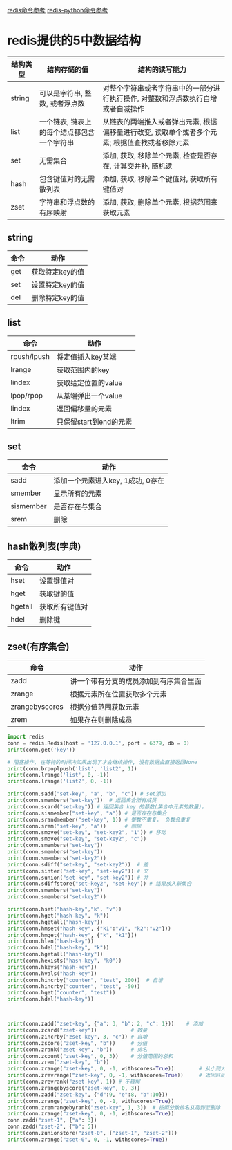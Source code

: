 [redis命令参考](http://redisdoc.com/sorted_set/zincrby.html)
[redis-python命令参考](https://redis-py.readthedocs.io/en/latest/)
# redis提供的5中数据结构

结构类型|结构存储的值|结构的读写能力|
--|--|--|
string | 可以是字符串, 整数, 或者浮点数 | 对整个字符串或者字符串中的一部分进行执行操作, 对整数和浮点数执行自增或者自减操作
list | 一个链表, 链表上的每个结点都包含一个字符串 | 从链表的两端推入或者弹出元素, 根据偏移量进行改变, 读取单个或者多个元素; 根据值查找或者移除元素
set | 无需集合 | 添加, 获取, 移除单个元素, 检查是否存在, 计算交并补, 随机读
hash | 包含键值对的无需散列表 | 添加, 获取, 移除单个键值对, 获取所有键值对
zset | 字符串和浮点数的有序映射 | 添加, 获取, 删除单个元素, 根据范围来获取元素

## string

命令 | 动作
--|--
get | 获取特定key的值
set | 设置特定key的值
del | 删除特定key的值


## list

命令 | 动作
--|--|
rpush/lpush | 将定值插入key某端
lrange | 获取范围内的key
lindex | 获取给定位置的value
lpop/rpop | 从某端弹出一个value
lindex | 返回偏移量的元素
ltrim | 只保留start到end的元素


## set

命令 | 动作
--|--|
sadd | 添加一个元素进入key, 1成功, 0存在
smember | 显示所有的元素
sismember | 是否存在与集合
srem | 删除

## hash散列表(字典)

命令 | 动作
--|--|
hset | 设置键值对
hget | 获取键的值
hgetall | 获取所有键值对
hdel | 删除键


## zset(有序集合)

命令 | 动作
--|--|
zadd | 讲一个带有分支的成员添加到有序集合里面
zrange | 根据元素所在位置获取多个元素
zrangebyscores | 根据分值范围获取元素
zrem | 如果存在则删除成员




``` python
import redis
conn = redis.Redis(host = '127.0.0.1', port = 6379, db = 0)
print(conn.get('key'))

# 阻塞操作, 在等待的时间内如果出现了才会继续操作, 没有数据会直接返回None
print(conn.brpoplpush('list', 'list2', 1))
print(conn.lrange('list', 0, -1))
print(conn.lrange('list2', 0, -1))

print(conn.sadd("set-key", "a", "b", "c")) # set添加
print(conn.smembers("set-key"))  # 返回集合所有成员
print(conn.scard("set-key")) # 返回集合 key 的基数(集合中元素的数量)。
print(conn.sismember("set-key", "a")) # 是否存在与集合
print(conn.srandmember("set-key", 1)) # 整数不重复， 负数会重复
print(conn.srem("set-key", "a"))      # 删除
print(conn.smove("set-key", "set-key2", "1")) # 移动
print(conn.smove("set-key", "set-key2", "c"))
print(conn.smembers("set-key"))
print(conn.smembers("set-key"))
print(conn.smembers("set-key2"))
print(conn.sdiff("set-key", "set-key2"))  # 差
print(conn.sinter("set-key", "set-key2")) # 交
print(conn.sunion("set-key", "set-key2")) # 并
print(conn.sdiffstore("set-key2", "set-key")) # 结果放入新集合
print(conn.smembers("set-key"))
print(conn.smembers("set-key2"))

print(conn.hset("hash-key","k", "v"))
print(conn.hget("hash-key", "k"))
print(conn.hgetall("hash-key"))
print(conn.hmset("hash-key", {"k1":"v1", "k2":"v2"}))
print(conn.hmget("hash-key", {"k", "k1"}))
print(conn.hlen("hash-key"))
print(conn.hdel("hash-key", "k"))
print(conn.hgetall("hash-key"))
print(conn.hexists("hash-key", "k0"))
print(conn.hkeys("hash-key"))
print(conn.hvals("hash-key"))
print(conn.hincrby("counter", "test", 200))  # 自增
print(conn.hincrby("counter", "test", -50))
print(conn.hget("counter", "test"))
print(conn.hdel("hash-key"))



print(conn.zadd("zset-key", {"a": 3, "b": 2, "c": 1}))    # 添加
print(conn.zcard("zset-key"))           # 数量
print(conn.zincrby("zset-key", 3, "c")) # 自增
print(conn.zscore("zset-key", "b"))     # 分值
print(conn.zrank("zset-key", "b"))      # 排名
print(conn.zcount("zset-key", 0, 3))    # 分值范围的总和
print(conn.zrem("zset-key", "b"))
print(conn.zrange("zset-key", 0, -1, withscores=True))        # 从小到大排序
print(conn.zrevrange("zset-key", 0, -1, withscores=True))     # 返回区间的元素排名, 成员按照分值大到小排列
print(conn.zrevrank("zset-key", 1)) # 不理解
print(conn.zrangebyscore("zset-key", 0, 3))
print(conn.zadd("zset-key", {"d":9, "e":8, "b":10}))
print(conn.zrange("zset-key", 0, -1, withscores=True))
print(conn.zremrangebyrank("zset-key", 1, 3))  # 按照分数排名从高到低删除
print(conn.zrange("zset-key", 0, -1, withscores=True))
conn.zadd("zset-1", {"a": 3})
conn.zadd("zset-2", {"b": 5})
print(conn.zunionstore("zset-0", ["zset-1", "zset-2"]))
print(conn.zrange("zset-0", 0, -1, withscores=True))

```